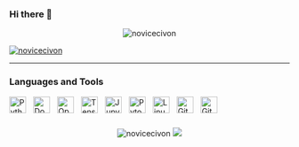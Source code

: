 ### Hi there 👋

<!--
**novicecivon/novicecivon** is a ✨ _special_ ✨ repository because its `README.md` (this file) appears on your GitHub profile.

Here are some ideas to get you started:

- 🔭 I’m currently working on ...
- 🌱 I’m currently learning ...
- 👯 I’m looking to collaborate on ...
- 🤔 I’m looking for help with ...
- 💬 Ask me about ...
- 📫 How to reach me: ...
- 😄 Pronouns: ...
- ⚡ Fun fact: ...
-->

<p align="center">
  <img src="https://komarev.com/ghpvc/?username=novicecivon&label=Profile%20views&color=0e75b6&style=for-the-badge" alt="novicecivon" />
</p>

<a href="https://github.com/ryo-ma/github-profile-trophy"> <img src="https://github-profile-trophy.vercel.app/?username=novicecivon&column=-1" alt="novicecivon" /> </a> 

---

### Languages and Tools          

<a href="https://www.python.org/" target="_blank"><img align="left" alt="Python" width="30px" style="padding-right:10px;" src="https://cdn.jsdelivr.net/gh/devicons/devicon/icons/python/python-original.svg" /></a>
<a href="https://www.docker.com/" target="_blank"><img align="left" alt="Docker" width="30px" style="padding-right:10px;" src="https://cdn.jsdelivr.net/gh/devicons/devicon/icons/docker/docker-original.svg" /></a>
<a href="https://opencv.org/" target="_blank"><img align="left" alt="OpenCV" width="30px" style="padding-right:10px;" src="https://cdn.jsdelivr.net/gh/devicons/devicon/icons/opencv/opencv-original.svg" /></a>
<a href="https://www.tensorflow.org/" target="_blank"><img align="left" alt="Tensorflow" width="30px" style="padding-right:10px;" src="https://cdn.jsdelivr.net/gh/devicons/devicon/icons/tensorflow/tensorflow-original.svg" /></a>
<a href="https://jupyter.org/" target="_blank"><img align="left" alt="Jupyter" width="30px" style="padding-right:10px;" src="https://cdn.jsdelivr.net/gh/devicons/devicon/icons/jupyter/jupyter-original-wordmark.svg" /></a>
<a href="https://pytorch.org/" target="_blank"><img align="left" alt="Pytorch" width="30px" style="padding-right:10px;" src="https://cdn.jsdelivr.net/gh/devicons/devicon/icons/pytorch/pytorch-original.svg" /></a>
<a href="https://www.linux.org/" target="_blank"><img align="left" alt="Linux" width="30px" style="padding-right:10px;" src="https://cdn.jsdelivr.net/gh/devicons/devicon/icons/linux/linux-original.svg" /></a>
<a href="https://github.com/" target="_blank"><img align="left" alt="GitHub" width="30px" style="padding-right:10px;" src="https://cdn.jsdelivr.net/gh/devicons/devicon/icons/github/github-original.svg" /></a>
<a href="https://about.gitlab.com/" target="_blank"><img align="left" alt="GitLab" width="30px" style="padding-right:10px;" src="https://cdn.jsdelivr.net/gh/devicons/devicon/icons/gitlab/gitlab-original.svg" /></a>
<br />

#

<p align="center">
  <img src="https://github-readme-stats.vercel.app/api?username=novicecivon&show_icons=true&theme=gotham" alt="novicecivon" />
  <img src="https://github-readme-streak-stats.herokuapp.com?user=novicecivon&theme=dark&hide_border=true">
</p>
